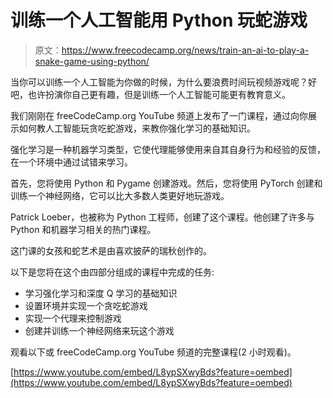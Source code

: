 # 训练一个人工智能用 Python 玩蛇游戏

> 原文：<https://www.freecodecamp.org/news/train-an-ai-to-play-a-snake-game-using-python/>

当你可以训练一个人工智能为你做的时候，为什么要浪费时间玩视频游戏呢？好吧，也许扮演你自己更有趣，但是训练一个人工智能可能更有教育意义。

我们刚刚在 freeCodeCamp.org YouTube 频道上发布了一门课程，通过向你展示如何教人工智能玩贪吃蛇游戏，来教你强化学习的基础知识。

强化学习是一种机器学习类型，它使代理能够使用来自其自身行为和经验的反馈，在一个环境中通过试错来学习。

首先，您将使用 Python 和 Pygame 创建游戏。然后，您将使用 PyTorch 创建和训练一个神经网络，它可以比大多数人类更好地玩游戏。

Patrick Loeber，也被称为 Python 工程师，创建了这个课程。他创建了许多与 Python 和机器学习相关的热门课程。

这门课的女孩和蛇艺术是由喜欢披萨的瑞秋创作的。

以下是您将在这个由四部分组成的课程中完成的任务:

*   学习强化学习和深度 Q 学习的基础知识
*   设置环境并实现一个贪吃蛇游戏
*   实现一个代理来控制游戏
*   创建并训练一个神经网络来玩这个游戏

观看以下或 freeCodeCamp.org YouTube 频道的完整课程(2 小时观看)。

[https://www.youtube.com/embed/L8ypSXwyBds?feature=oembed](https://www.youtube.com/embed/L8ypSXwyBds?feature=oembed)